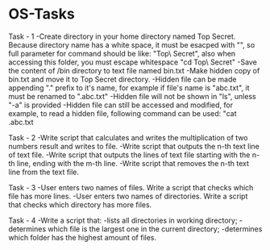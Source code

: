 # OS-Tasks
Task - 1
-Create directory in your home directory named Top Secret.
Because directory name has a white space, it must be esacped with "\", so full parameter for command should be like: "Top\ Secret", also when accessing this folder, you must escape whitespace "cd Top\ Secret"
-Save the content of /bin directory to text file named bin.txt
-Make hidden copy of bin.txt and move it to Top Secret directory.
-Hidden file can be made appending "." prefix to it's name, for example if file's name is "abc.txt", it must be renamed to ".abc.txt"
-Hidden file will not be shown in "ls", unless "-a" is provided
-Hidden file can still be accessed and modified, for example, to read a hidden file, following command can be used: "cat .abc.txt

Task - 2
-Write script that calculates and writes the multiplication of two numbers result and writes to file.
-Write script that outputs the n-th text line of text file.
-Write script that outputs the lines of text file starting with the n-th line, ending with the m-th line.
-Write script that removes the n-th text line from the text file.

Task - 3
-User enters two names of files. Write a script that checks which file has more lines.
-User enters two names of directories. Write a script that checks which directory has more files.

Task - 4
-Write a script that:
-lists all directories in working directory;
-determines which file is the largest one in the current directory;
-determines which folder has the highest amount of files.
